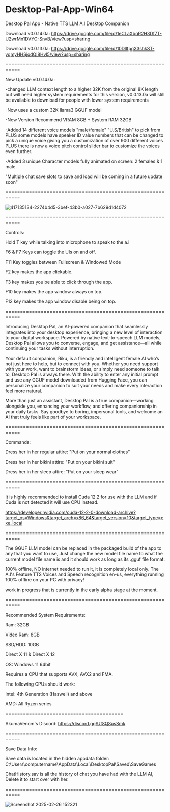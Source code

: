 # Desktop-Pal-App-Win64

Desktop Pal App - Native TTS LLM A.I Desktop Companion

Download v0.0.14.0a: https://drive.google.com/file/d/1eCLaXbqR2H3Df7T-U2wrMn1DVYC-SnvB/view?usp=sharing

Download v0.0.13.0a: https://drive.google.com/file/d/10DlltpqX3shkST-ygmyHHSjodQI8Hvl5/view?usp=sharing

===========================================================

New Update v0.0.14.0a:

-changed LLM context length to a higher 32K from the original 8K length but will need higher system requirements for this version, v0.0.13.0a will still be available to download for people with lower system requirements

-Now uses a custom 32K llama3 GGUF model

-New Version Recommend VRAM 8GB + System RAM 32GB

-Added 14 different voice models "male/female" "U.S/British" to pick from PLUS some models have speaker ID value numbers that can be changed to pick a unique voice giving you a customization of over 900 different voices PLUS there is now a voice pitch control slider bar to customize the voices even further.

-Added 3 unique Character models fully animated on screen: 2 females & 1 male.

"Multiple chat save slots to save and load will be coming in a future update soon"

===========================================================

![417135134-2274b4d5-3bef-43b0-a027-7b629d1d4072](https://github.com/user-attachments/assets/3f416172-306e-4ac2-b7fa-a96f9af0003f)

===========================================================

Controls:

Hold T key while talking into microphone to speak to the a.i

F6 & F7 Keys can toggle the UIs on and off.

F11 Key toggles between Fullscreen & Windowed Mode

F2 key makes the app clickable.

F3 key makes you be able to click through the app.

F10 key makes the app window always on top.

F12 key makes the app window disable being on top.

===========================================================

Introducing Desktop Pal, an AI-powered companion that seamlessly integrates into your desktop experience, bringing a new level of interaction to your digital workspace. Powered by native text-to-speech LLM models, Desktop Pal allows you to converse, engage, and get assistance—all while continuing your tasks without interruption.

Your default companion, Riku, is a friendly and intelligent female AI who’s not just here to help, but to connect with you. Whether you need support with your work, want to brainstorm ideas, or simply need someone to talk to, Desktop Pal is always there. With the ability to enter any initial prompt and use any GGUF model downloaded from Hugging Face, you can personalize your companion to suit your needs and make every interaction feel more natural.

More than just an assistant, Desktop Pal is a true companion—working alongside you, enhancing your workflow, and offering companionship in your daily tasks. Say goodbye to boring, impersonal tools, and welcome an AI that truly feels like part of your workspace.

===========================================================

Commands:

Dress her in her regular attire: "Put on your normal clothes"

Dress her in her bikini attire: "Put on your bikini suit"

Dress her in her sleep attire: "Put on your sleep wear"

===========================================================

It is highly recommended to install Cuda 12.2 for use with the LLM and if Cuda is not detected it will use CPU instead.

https://developer.nvidia.com/cuda-12-2-0-download-archive?target_os=Windows&target_arch=x86_64&target_version=10&target_type=exe_local

===========================================================

The GGUF LLM model can be replaced in the packaged build of the app to any that you want to use, Just change the new model file name to what the current model file name is and it should work as long as its .gguf file format.

100% offline, NO internet needed to run it, it is completely local only. The A.I's Feature TTS Voices and Speech recognition en-us, everything running 100% offline on your PC with privacy!

work in progress that is currently in the early alpha stage at the moment.

===========================================================

Recommended System Requirements:

Ram: 32GB

Video Ram: 8GB

SSD/HDD: 10GB

Direct X 11 & Direct X 12

OS: Windows 11 64bit

Requires a CPU that supports AVX, AVX2 and FMA.

The following CPUs should work:

Intel: 4th Generation (Haswell) and above

AMD: All Ryzen series

========================================

AkumaVenom's Discord: https://discord.gg/Uf8Q8usSmk

===========================================================

Save Data Info:

Save data is located in the hidden appdata folder: C:\Users\computername\AppData\Local\DesktopPal\Saved\SaveGames

ChatHistory.sav is all the history of chat you have had with the LLM AI, Delete it to start over with her.

===========================================================

![Screenshot 2025-02-26 152321](https://github.com/user-attachments/assets/c59ebebc-ae50-49da-b546-a1a51b01ed0c)
